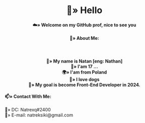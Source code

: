 <h1 align="center">
  👋» Hello 
  </h1>
<h4 align="center">☁️» Welcome on my GitHub prof, nice to see you </h4>
  <h4 align="center">🌚» About Me:</h4>
  <br />
 <h4 align="center">
  🌙» My name is Natan [eng: Nathan]
  <br />
 🌵» I'am 17 ...
  <br />
 🌍» I'am from Poland
  <br />
 🐶» I love dogs
  <br />
  🎯» My goal is become Front-End Developer in 2024.
  
</h4> 


 <h4 align="">📫» Contact With Me:</h4>
 <p align="">
  🌌» DC: Natrexq#2400  
   <br />
  💬» E-mail: natreksiki@gmail.com  
  </p>
  
 




